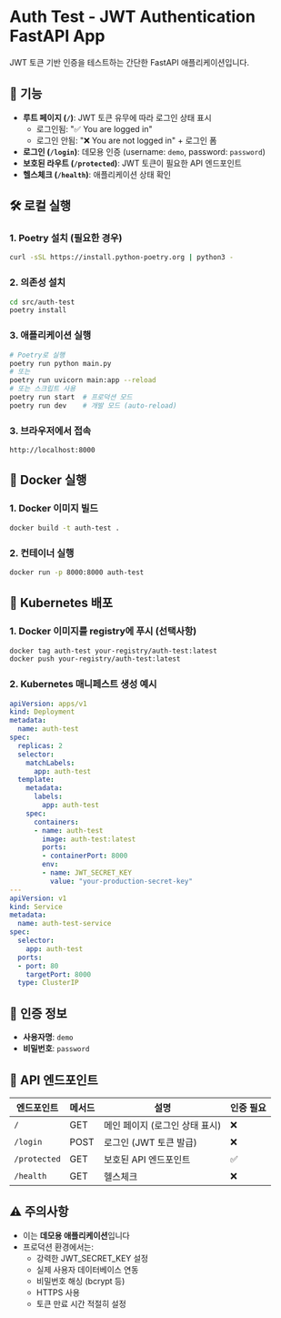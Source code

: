 # Auth Test - JWT Authentication FastAPI App

JWT 토큰 기반 인증을 테스트하는 간단한 FastAPI 애플리케이션입니다.

## 🚀 기능

- **루트 페이지 (`/`)**: JWT 토큰 유무에 따라 로그인 상태 표시
  - 로그인됨: "✅ You are logged in"
  - 로그인 안됨: "❌ You are not logged in" + 로그인 폼
- **로그인 (`/login`)**: 데모용 인증 (username: `demo`, password: `password`)
- **보호된 라우트 (`/protected`)**: JWT 토큰이 필요한 API 엔드포인트
- **헬스체크 (`/health`)**: 애플리케이션 상태 확인

## 🛠️ 로컬 실행

### 1. Poetry 설치 (필요한 경우)
```bash
curl -sSL https://install.python-poetry.org | python3 -
```

### 2. 의존성 설치
```bash
cd src/auth-test
poetry install
```

### 3. 애플리케이션 실행
```bash
# Poetry로 실행
poetry run python main.py
# 또는
poetry run uvicorn main:app --reload
# 또는 스크립트 사용
poetry run start  # 프로덕션 모드
poetry run dev    # 개발 모드 (auto-reload)
```

### 3. 브라우저에서 접속
```
http://localhost:8000
```

## 🐳 Docker 실행

### 1. Docker 이미지 빌드
```bash
docker build -t auth-test .
```

### 2. 컨테이너 실행
```bash
docker run -p 8000:8000 auth-test
```

## 🔧 Kubernetes 배포

### 1. Docker 이미지를 registry에 푸시 (선택사항)
```bash
docker tag auth-test your-registry/auth-test:latest
docker push your-registry/auth-test:latest
```

### 2. Kubernetes 매니페스트 생성 예시
```yaml
apiVersion: apps/v1
kind: Deployment
metadata:
  name: auth-test
spec:
  replicas: 2
  selector:
    matchLabels:
      app: auth-test
  template:
    metadata:
      labels:
        app: auth-test
    spec:
      containers:
      - name: auth-test
        image: auth-test:latest
        ports:
        - containerPort: 8000
        env:
        - name: JWT_SECRET_KEY
          value: "your-production-secret-key"
---
apiVersion: v1
kind: Service
metadata:
  name: auth-test-service
spec:
  selector:
    app: auth-test
  ports:
  - port: 80
    targetPort: 8000
  type: ClusterIP
```

## 🔐 인증 정보

- **사용자명**: `demo`
- **비밀번호**: `password`

## 📝 API 엔드포인트

| 엔드포인트 | 메서드 | 설명 | 인증 필요 |
|-----------|--------|------|----------|
| `/` | GET | 메인 페이지 (로그인 상태 표시) | ❌ |
| `/login` | POST | 로그인 (JWT 토큰 발급) | ❌ |
| `/protected` | GET | 보호된 API 엔드포인트 | ✅ |
| `/health` | GET | 헬스체크 | ❌ |

## ⚠️ 주의사항

- 이는 **데모용 애플리케이션**입니다
- 프로덕션 환경에서는:
  - 강력한 JWT_SECRET_KEY 설정
  - 실제 사용자 데이터베이스 연동
  - 비밀번호 해싱 (bcrypt 등)
  - HTTPS 사용
  - 토큰 만료 시간 적절히 설정
